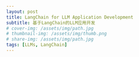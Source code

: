 ```yaml
---
layout: post
title: LangChain for LLM Application Development
subtitle: 基于LangChain的LLM应用开发
# cover-img: /assets/img/path.jpg
# thumbnail-img: /assets/img/thumb.png
# share-img: /assets/img/path.jpg
tags: [LLMs, LangChain]
---
```



